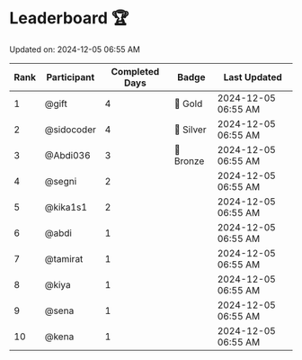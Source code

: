 # Leaderboard 🏆

Updated on: 2024-12-05 06:55 AM

| Rank | Participant       | Completed Days | Badge      | Last Updated         |
|------|-------------------|----------------|------------|----------------------|
| 1    | @gift             | 4              | 🏅 Gold     | 2024-12-05 06:55 AM |
| 2    | @sidocoder        | 4              | 🥈 Silver   | 2024-12-05 06:55 AM |
| 3    | @Abdi036          | 3              | 🥉 Bronze   | 2024-12-05 06:55 AM |
| 4    | @segni            | 2              |            | 2024-12-05 06:55 AM |
| 5    | @kika1s1          | 2              |            | 2024-12-05 06:55 AM |
| 6    | @abdi             | 1              |            | 2024-12-05 06:55 AM |
| 7    | @tamirat          | 1              |            | 2024-12-05 06:55 AM |
| 8    | @kiya             | 1              |            | 2024-12-05 06:55 AM |
| 9    | @sena             | 1              |            | 2024-12-05 06:55 AM |
| 10   | @kena             | 1              |            | 2024-12-05 06:55 AM |
